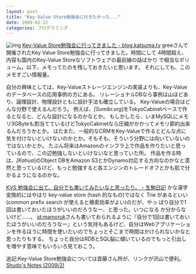 ```yaml
---
layout: post
title: "Key-Value Store勉強会に行きたかった..."
date: 2009-02-22
categories: プログラミング
---
```

![img](http://www.publicdomainpictures.net/pictures/1000/thumb/1-1208707554nqU5.jpg)
 [Key-Value Store勉強会に行ってきました - blog.katsuma.tv](http://blog.katsuma.tv/2009/02/key_value_store_study.html)
 greeさんで開催されたKey Value Store勉強会に行ってきました。時間にして
 4時間超え、内容も国内のKey-Value Storeなソフトウェアの最前線の話ばかり
 で相当なボリューム。以下、メモってたのを残しておきたいと思います。
それにしても、このメモすごい情報量。

自分の興味としては、Key-Valueストレージエンジンの実装よりも、Key-Valueのデータベースの応用事例の方にある。
リレーショナルDBなら事例は山ほどあり、論理設計、物理設計ともに設計手法も確立している。
Key-Valueの場合はどんな分野で使えるんだろう。
例えば、*[Sumibi.org*]をTokyoCabinetベースで作るとなると、どんな設計になるのかなとか。
もしかしたら、いまMySQLにメモリ3GByteも割当てているけどTokyoCabinetなら圧縮がかかってメモリ節約出来るんだろうかとか。
はたまた、一般的なCRMをKey-Valueで作るとどんな点に気を付けないといけないのかとか。そもそも、そういう分野には向いていないのではないかとか。
たぶん将来はAmazonのインフラ上で作品を作りたいと思っているので、この辺勉強しないといけないなと思っていた所。
作品を作る時は、*[Kahua*]のObject DBをAmazon S3とかDynamo対応する方向なのかなと漠然と思っているけど、もっと勉強すると各エンジンのトレードオフとかも肌で分かるようになるのかな。

 [KVS 勉強会に出て、自分でも書いてみたいなと思ったり。 - 生駒日記](http://d.hatena.ne.jp/mamoruk/20090220/p1)
 かな漢字変換的にはやはり key-value store (hash 的なもの)ではなく Trie
 があるといい(common prefix search が使えると検索効率がよい)のだが、やっ
 ぱり自分で1回は書いておいたほうがいいのだろうなー、と思った。いつになる
 か分からないけど……。
[id:mamoruk](http://d.hatena.ne.jp/mamoruk/about)さんも書いておられるように『自分で1回は書いておいたほうがいいのだろうなー』という気持もあるけど、自分はWebアプリケーションを作るほうに時間を使いたいのでちょっとそこまで時間はかけられないかなと思ったりもする。
ちょっと自分はRDBとSQL脳に傾いているのでもっと引出しを増やす意味でもいろいろ見ておこう。

追記:Key-Value Store勉強会については首藤さん所が、リンクが沢山で便利。
 [Shudo's Notes (2009/2)](http://www.shudo.net/diary/2009feb.html#20090220)


